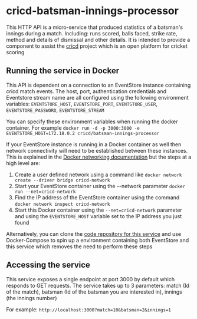 # cricd-batsman-innings-processor
This HTTP API is a micro-service that produced statistics of a batsman's innings during a match. Including: runs scored, balls faced, strike rate, method and details of dismissal and other details.
It is intended to provide a component to assist the [cricd](https://github.com/cricd/cricd) project which is an open platform for cricket scoring

## Running the service in Docker
This API is dependent on a connection to an EventStore instance containing cricd match events. The host, port, authentication credentials and Eventstore stream name are all configured using the following environment variables: `EVENTSTORE_HOST`, `EVENTSTORE_PORT`, `EVENTSTORE_USER`, `EVENTSTORE_PASSWORD`, `EVENTSTORE_STREAM`

You can specify these environment variables when running the docker container. For example `docker run -d -p 3000:3000 -e EVENTSTORE_HOST=172.18.0.2 cricd/batsman-innings-processor`

If your EventStore instance is running in a Docker container as well then network connectivity will need to be established between these instances. This is explained in the [Docker networking documentation](https://docs.docker.com/engine/userguide/networking/dockernetworks/) but the steps at a high level are:
1. Create a user defined network using a command like `docker network create --driver bridge cricd-network`
2. Start your EventStore container using the --network parameter `docker run --net=cricd-network`
3. Find the IP address of the EventStore container using the command `docker network inspect cricd-network`
4. Start this Docker container using the `--net=cricd-network` parameter and using the `EVENTSTORE_HOST` variable set to the IP address you just found

Alternatively, you can clone the [code repository for this service](https://github.com/cricd/batsman-innings-processor) and use Docker-Compose to spin up a environment containing both EventStore and this service which removes the need to perform these steps

## Accessing the service
This service exposes a single endpoint at port 3000 by default which responds to GET requests. The service takes up to 3 parameters: match (Id of the match), batsman (Id of the batsman you are interested in), innings (the innings number)

For example: `http://localhost:3000?match=10&batsman=2&innings=1`
